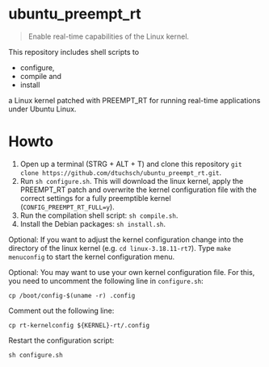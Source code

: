 # ubuntu_preempt_rt
> Enable real-time capabilities of the Linux kernel.

This repository includes shell scripts to

* configure,
* compile and
* install

a Linux kernel patched with PREEMPT_RT for running real-time applications under Ubuntu Linux.

# Howto

1. Open up a terminal (STRG + ALT + T) and clone this repository `git clone https://github.com/dtuchsch/ubuntu_preempt_rt.git`.
2. Run `sh configure.sh`. This will download the linux kernel, apply the PREEMPT_RT patch and overwrite the kernel configuration file with the correct settings for a fully preemptible kernel (`CONFIG_PREEMPT_RT_FULL=y`).
3. Run the compilation shell script: `sh compile.sh`.
4. Install the Debian packages: `sh install.sh`.

Optional: If you want to adjust the kernel configuration change into the directory of the linux kernel (e.g. `cd linux-3.18.11-rt7`). Type `make menuconfig` to start the kernel configuration menu.

Optional:  You may want to use your own kernel configuration file. For this, you need to uncomment the following line in `configure.sh`:

```
cp /boot/config-$(uname -r) .config
```

Comment out the following line:

```shell
cp rt-kernelconfig ${KERNEL}-rt/.config
```

Restart the configuration script:

```shell
sh configure.sh
```
